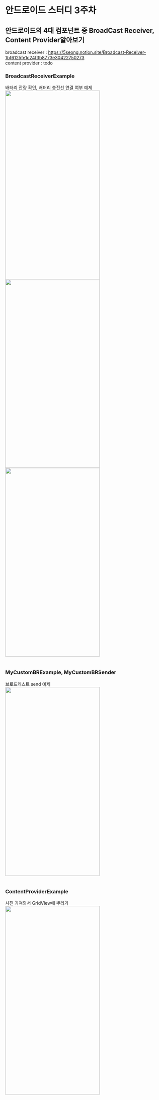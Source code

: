 # 안드로이드 스터디 3주차
## 안드로이드의 4대 컴포넌트 중 BroadCast Receiver, Content Provider알아보기
broadcast receiver : https://5seong.notion.site/Broadcast-Receiver-1bf6125fe1c24f3b8773e30422750273<br>
content provider : todo
### BroadcastReceiverExample
배터리 잔량 확인, 배터리 충전선 연결 여부 예제<br>
<img src="https://user-images.githubusercontent.com/49146043/140501934-15e0166c-02c2-4929-9597-a6cb2d4f9533.png" width="300" height="600">
<img src="https://user-images.githubusercontent.com/49146043/140502371-4fdaae06-0c6a-473e-85c4-beb463203736.png" width="300" height="600">
<img src="https://user-images.githubusercontent.com/49146043/140502358-0eef358e-50aa-4114-ab4a-c335fd0b463a.png" width="300" height="600">
<br><br>
### MyCustomBRExample, MyCustomBRSender
브로드캐스트 send 예제<br>
<img src="https://im7.ezgif.com/tmp/ezgif-7-7d2c937eafb5.gif" width="300" height="600">
<br><br>
### ContentProviderExample
사진 가져와서 GridView에 뿌리기<br>
<img src="https://user-images.githubusercontent.com/49146043/140531367-ec08a75e-93ac-4af5-ab36-2aeb806dfe18.png" width="300" height="600">
